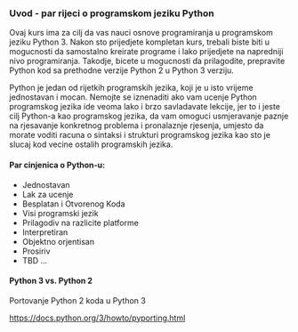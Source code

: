 
<a name="intro"/>

### Uvod - par rijeci o programskom jeziku Python

Ovaj kurs ima za cilj da vas nauci osnove programiranja u programskom jeziku
Python 3. Nakon sto prijedjete kompletan kurs, trebali biste biti u mogucnosti
da samostalno kreirate programe i lako prijedjete na napredniji nivo
programiranja. Takodje, bicete u mogucnosti da prilagodite, prepravite Python
kod sa prethodne verzije Python 2 u Python 3 verziju.

Python je jedan od rijetkih programskih jezika, koji je u isto vrijeme
jednostavan i mocan. Nemojte se iznenaditi ako vam ucenje Python programskog
jezika ide veoma lako i brzo savladavate lekcije, jer to i jeste cilj Python-a
kao programskog jezika, da vam omoguci usmjeravanje paznje na rjesavanje
konkretnog problema i pronalaznje rjesenja, umjesto da morate voditi racuna o
sintaksi i strukturi programskog jezika kao sto je slucaj kod vecine ostalih
programskih jezika.

<a name="python-cinjenice"/>

#### Par cinjenica o Python-u:
* Jednostavan
* Lak za ucenje
* Besplatan i Otvorenog Koda
* Visi programski jezik
* Prilagodiv na razlicite platforme
* Interpretiran
* Objektno orjentisan
* Prosiriv
* TBD ...

<a name="python3-vs-python2"/>

#### Python 3 vs. Python 2

Portovanje Python 2 koda u Python 3

https://docs.python.org/3/howto/pyporting.html
